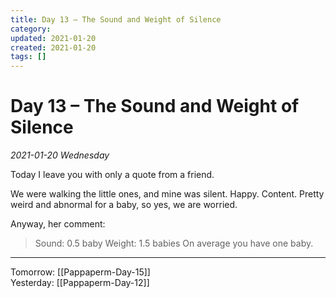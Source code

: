 ```yaml
---
title: Day 13 – The Sound and Weight of Silence
category:
updated: 2021-01-20
created: 2021-01-20
tags: []
---
```


# Day 13 – The Sound and Weight of Silence
*2021-01-20 Wednesday*

Today I leave you with only a quote from a friend.

We were walking the little ones, and mine was silent. Happy. Content. Pretty weird and abnormal for a baby, so yes, we are worried.

Anyway, her comment:

>Sound: 0.5 baby
>Weight: 1.5 babies
>On average you have one baby.


---
 
Tomorrow: [[Pappaperm-Day-15]]  
 Yesterday: [[Pappaperm-Day-12]]  